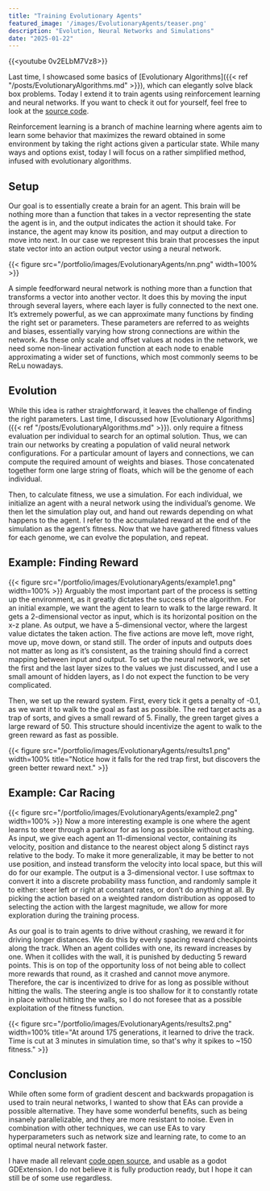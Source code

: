 ```yaml
---
title: "Training Evolutionary Agents"
featured_image: '/images/EvolutionaryAgents/teaser.png'
description: "Evolution, Neural Networks and Simulations"
date: "2025-01-22"
---
```


{{<youtube 0v2ELbM7Vz8>}}

Last time, I showcased some basics of [Evolutionary Algorithms]({{< ref "/posts/EvolutionaryAlgorithms.md" >}}), which can elegantly solve black box problems. Today I extend it to train agents using reinforcement learning and neural networks. If you want to check it out for yourself, feel free to look at the [source code](https://github.com/JorisAR/EvolutionaryAgents).

Reinforcement learning is a branch of machine learning where agents aim to learn some behavior that maximizes the reward obtained in some environment by taking the right actions given a particular state. While many ways and options exist, today I will focus on a rather simplified method, infused with evolutionary algorithms.

## Setup
Our goal is to essentially create a brain for an agent. This brain will be nothing more than a function that takes in a vector representing the state the agent is in, and the output indicates the action it should take. For instance, the agent may know its position, and may output a direction to move into next. In our case we represent this brain that processes the input state vector into an action output vector using a neural network.

{{< figure src="/portfolio/images/EvolutionaryAgents/nn.png" width=100% >}}

A simple feedforward neural network is nothing more than a function that transforms a vector into another vector. It does this by moving the input through several layers, where each layer is fully connected to the next one. It’s extremely powerful, as we can approximate many functions by finding the right set or parameters. These parameters are referred to as weights and biases, essentially varying how strong connections are within the network. As these only scale and offset values at nodes in the network, we need some non-linear activation function at each node to enable approximating a wider set of functions, which most commonly seems to be ReLu nowadays.

## Evolution
While this idea is rather straightforward, it leaves the challenge of finding the right parameters. Last time, I discussed how [Evolutionary Algorithms]({{< ref "/posts/EvolutionaryAlgorithms.md" >}}). only require a fitness evaluation per individual to search for an optimal solution. Thus, we can train our networks by creating a population of valid neural network configurations. For a particular amount of layers and connections, we can compute the required amount of weights and biases. Those concatenated together form one large string of floats, which will be the genome of each individual.


Then, to calculate fitness, we use a simulation. For each individual, we initialize an agent with a neural network using the individual’s genome. We then let the simulation play out, and hand out rewards depending on what happens to the agent. I refer to the accumulated reward at the end of the simulation as the agent’s fitness. Now that we have gathered fitness values for each genome, we can evolve the population, and repeat.


## Example: Finding Reward
{{< figure src="/portfolio/images/EvolutionaryAgents/example1.png" width=100% >}}
Arguably the most important part of the process is setting up the environment, as it greatly dictates the success of the algorithm. For an initial example, we want the agent to learn to walk to the large reward. It gets a 2-dimensional vector as input, which is its horizontal position on the x-z plane. As output, we have a 5-dimensional vector, where the largest value dictates the taken action. The five actions are move left, move right, move up, move down, or stand still. The order of inputs and outputs does not matter as long as it’s consistent, as the training should find a correct mapping between input and output. To set up the neural network, we set the first and the last layer sizes to the values we just discussed, and I use a small amount of hidden layers, as I do not expect the function to be very complicated.

Then, we set up the reward system. First, every tick it gets a penalty of -0.1, as we want it to walk to the goal as fast as possible. The red target acts as a trap of sorts, and gives a small reward of 5. Finally, the green target gives a large reward of 50. This structure should incentivize the agent to walk to the green reward as fast as possible. 


{{< figure src="/portfolio/images/EvolutionaryAgents/results1.png" width=100% title="Notice how it falls for the red trap first, but discovers the green better reward next." >}}




## Example: Car Racing
{{< figure src="/portfolio/images/EvolutionaryAgents/example2.png" width=100% >}}
Now a more interesting example is one where the agent learns to steer through a parkour for as long as possible without crashing. As input, we give each agent an 11-dimensional vector, containing its velocity, position and distance to the nearest object along 5 distinct rays relative to the body. To make it more generalizable, it may be better to not use position, and instead transform the velocity into local space, but this will do for our example. The output is a 3-dimensional vector. I use softmax to convert it into a discrete probability mass function, and randomly sample it to either: steer left or right at constant rates, or don’t do anything at all. By picking the action based on a weighted random distribution as opposed to selecting the action with the largest magnitude, we allow for more exploration during the training process.


As our goal is to train agents to drive without crashing, we reward it for driving longer distances. We do this by evenly spacing reward checkpoints along the track. When an agent collides with one, its reward increases by one. When it collides with the wall, it is punished by deducting 5 reward points. This is on top of the opportunity loss of not being able to collect more rewards that round, as it crashed and cannot move anymore. Therefore, the car is incentivized to drive for as long as possible without hitting the walls. The steering angle is too shallow for it to constantly rotate in place without hitting the walls, so I do not foresee that as a possible exploitation of the fitness function.

{{< figure src="/portfolio/images/EvolutionaryAgents/results2.png" width=100% title="At around 175 generations, it learned to drive the track. Time is cut at 3 minutes in simulation time, so that's why it spikes to ~150 fitness." >}}

## Conclusion
While often some form of gradient descent and backwards propagation is used to train neural networks, I wanted to show that EAs can provide a possible alternative. They have some wonderful benefits, such as being insanely parallelizable, and they are more resistant to noise. Even in combination with other techniques, we can use EAs to vary hyperparameters such as network size and learning rate, to come to an optimal neural network faster.

I have made all relevant [code open source](https://github.com/JorisAR/EvolutionaryAgents), and usable as a godot GDExtension. I do not believe it is fully production ready, but I hope it can still be of some use regardless.


